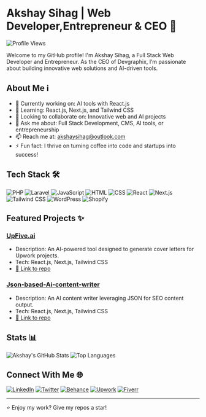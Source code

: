 # Akshay Sihag | Web Developer,Entrepreneur & CEO 👋

![Profile Views](https://komarev.com/ghpvc/?username=akshay-sihag&color=blue)

Welcome to my GitHub profile! I'm Akshay Sihag, a Full Stack Web Developer and Entrepreneur. As the CEO of Devgraphix, I’m passionate about building innovative web solutions and AI-driven tools.

## About Me ℹ️
- 🔭 Currently working on: AI tools with React.js
- 🌱 Learning: React.js, Next.js, and Tailwind CSS
- 👯 Looking to collaborate on: Innovative web and AI projects
- 💬 Ask me about: Full Stack Development, CMS, AI tools, or entrepreneurship
- 📫 Reach me at: akshaysihag@outlook.com
- ⚡ Fun fact: I thrive on turning coffee into code and startups into success!

## Tech Stack 🛠️
![PHP](https://img.shields.io/badge/-PHP-777BB4?style=flat&logo=php&logoColor=white&labelColor=777BB4)
![Laravel](https://img.shields.io/badge/-Laravel-FF2D20?style=flat&logo=laravel&logoColor=white&labelColor=FF2D20)
![JavaScript](https://img.shields.io/badge/-JavaScript-F7DF1E?style=flat&logo=javascript&logoColor=black&labelColor=F7DF1E)
![HTML](https://img.shields.io/badge/-HTML5-E34F26?style=flat&logo=html5&logoColor=white&labelColor=E34F26)
![CSS](https://img.shields.io/badge/-CSS3-1572B6?style=flat&logo=css3&logoColor=white&labelColor=1572B6)
![React](https://img.shields.io/badge/-React-61DAFB?style=flat&logo=react&logoColor=black&labelColor=61DAFB)
![Next.js](https://img.shields.io/badge/-Next.js-000000?style=flat&logo=next.js&logoColor=white&labelColor=000000)
![Tailwind CSS](https://img.shields.io/badge/-Tailwind_CSS-38B2AC?style=flat&logo=tailwind-css&logoColor=white&labelColor=38B2AC)
![WordPress](https://img.shields.io/badge/-WordPress-21759B?style=flat&logo=wordpress&logoColor=white&labelColor=21759B)
![Shopify](https://img.shields.io/badge/-Shopify-7AB55C?style=flat&logo=shopify&logoColor=white&labelColor=7AB55C)

## Featured Projects ✨
### [UpFive.ai](https://github.com/akshay-sihag/UpFive.ai)
- Description: An AI-powered tool designed to generate cover letters for Upwork projects.
- Tech: React.js, Next.js, Tailwind CSS
- [🔗 Link to repo](https://github.com/akshay-sihag/UpFive.ai)

### [Json-based-Ai-content-writer](https://github.com/akshay-sihag/Json-based-Ai-content-writer)
- Description: An AI content writer leveraging JSON for SEO content output.
- Tech: React.js, Next.js, Tailwind CSS
- [🔗 Link to repo](https://github.com/akshay-sihag/Json-based-Ai-content-writer)

## Stats 📊
![Akshay's GitHub Stats](https://github-readme-stats.vercel.app/api?username=akshay-sihag&show_icons=true&theme=radical)
![Top Languages](https://github-readme-stats.vercel.app/api/top-langs/?username=akshay-sihag&layout=compact&theme=radical)

## Connect With Me 🌐
[![LinkedIn](https://img.shields.io/badge/-LinkedIn-0077B5?style=flat&logo=linkedin&logoColor=white&labelColor=0077B5)](https://www.linkedin.com/in/akshaysihag/)
[![Twitter](https://img.shields.io/badge/-Twitter-1DA1F2?style=flat&logo=twitter&logoColor=white&labelColor=1DA1F2)](https://x.com/iamakshaysihag)
[![Behance](https://img.shields.io/badge/-Behance-1769FF?style=flat&logo=behance&logoColor=white&labelColor=1769FF)](https://www.behance.net/akshaysihag)
[![Upwork](https://img.shields.io/badge/-Upwork-6FDA44?style=flat-square&logo=upwork&logoColor=white)](https://www.upwork.com/freelancers/akshaykumarsihag)
[![Fiverr](https://img.shields.io/badge/-Fiverr-1DBF73?style=flat-square&logo=fiverr&logoColor=white)](https://www.fiverr.com/agencies/devgraphix)

---

⭐️ Enjoy my work? Give my repos a star!
